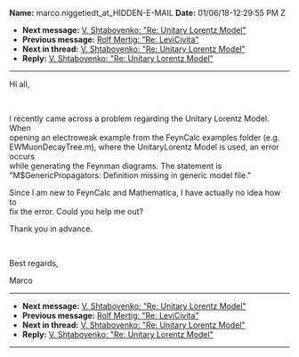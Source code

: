 **Name:** marco.niggetiedt_at_HIDDEN-E-MAIL
**Date:** 01/06/18-12:29:55 PM Z

  - **Next message:** [V. Shtabovenko: "Re: Unitary Lorentz
    Model"](1370.html)
  - **Previous message:** [Rolf Mertig: "Re: LeviCivita"](1368.html)
  - **Next in thread:** [V. Shtabovenko: "Re: Unitary Lorentz
    Model"](1370.html)
  - **Reply:** [V. Shtabovenko: "Re: Unitary Lorentz Model"](1370.html)

-----

Hi all,  

   

I recently came across a problem regarding the Unitary Lorentz Model.
When  
opening an electroweak example from the FeynCalc examples folder (e.g.  
EWMuonDecayTree.m), where the UnitaryLorentz Model is used, an error
occurs  
while generating the Feynman diagrams. The statement is  
"M$GenericPropagators: Definition missing in generic model file."  

Since I am new to FeynCalc and Mathematica, I have actually no idea how
to  
fix the error. Could you help me out?  

Thank you in advance.  

   

Best regards,  

Marco  

-----

  - **Next message:** [V. Shtabovenko: "Re: Unitary Lorentz
    Model"](1370.html)
  - **Previous message:** [Rolf Mertig: "Re: LeviCivita"](1368.html)
  - **Next in thread:** [V. Shtabovenko: "Re: Unitary Lorentz
    Model"](1370.html)
  - **Reply:** [V. Shtabovenko: "Re: Unitary Lorentz Model"](1370.html)

-----

